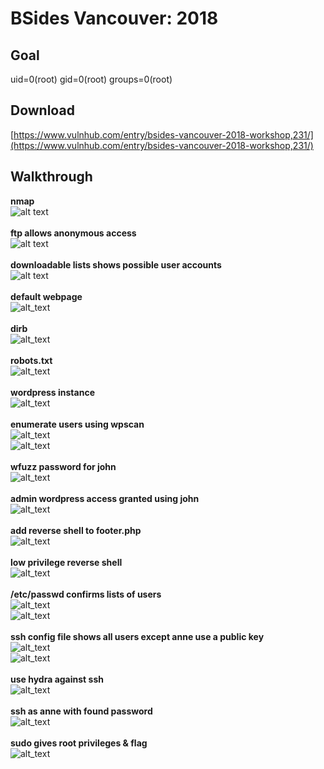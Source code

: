 # BSides Vancouver: 2018

## Goal
uid=0(root) gid=0(root) groups=0(root)

## Download
[https://www.vulnhub.com/entry/bsides-vancouver-2018-workshop,231/](https://www.vulnhub.com/entry/bsides-vancouver-2018-workshop,231/)

## Walkthrough
**nmap**
<br>![alt text](imgs/nmap.png)
<br><br>**ftp allows anonymous access**
<br>![alt text](imgs/ftp.png)
<br><br>**downloadable lists shows possible user accounts**
<br>![alt text](imgs/users.png)
<br><br>**default webpage**
<br>![alt_text](imgs/default80.png)
<br><br>**dirb**
<br>![alt_text](imgs/dirb.png)
<br><br>**robots.txt**
<br>![alt_text](imgs/robots.png)
<br><br>**wordpress instance**
<br>![alt_text](imgs/backup_wordpress.png)
<br><br>**enumerate users using wpscan**
<br>![alt_text](imgs/wpscan_enumerate_1.png)
<br>![alt_text](imgs/wpscan_enumerate_2.png)
<br><br>**wfuzz password for john**
<br>![alt_text](imgs/wfuzz.png)
<br><br>**admin wordpress access granted using john**
<br>![alt_text](imgs/wordpress_admin.png)
<br><br>**add reverse shell to footer.php**
<br>![alt_text](imgs/wp_footer_reverse.png)
<br><br>**low privilege reverse shell**
<br>![alt_text](imgs/reverse_shell.png)
<br><br>**/etc/passwd confirms lists of users**
<br>![alt_text](imgs/passwd_1.png)
<br>![alt_text](imgs/passwd_2.png)
<br><br>**ssh config file shows all users except anne use a public key**
<br>![alt_text](imgs/sshd_config_1.png)
<br>![alt_text](imgs/sshd_config_2.png)
<br><br>**use hydra against ssh**
<br>![alt_text](imgs/hydra.png)
<br><br>**ssh as anne with found password**
<br>![alt_text](imgs/anne.png)
<br><br>**sudo gives root privileges & flag**
<br>![alt_text](imgs/root_flag.png)
